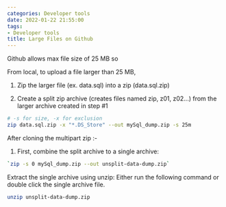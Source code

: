 ```yaml
---
categories: Developer tools
date: 2022-01-22 21:55:00
tags:
- Developer tools
title: Large Files on Github
---
```


Github allows max file size of 25 MB so

From local, to upload a file larger than 25 MB,

1. Zip the larger file (ex. data.sql) into a zip (data.sql.zip)

2. Create a split zip archive (creates files named zip, z01, z02...) from the
   larger archive created in step #1

```sh
# -s for size, -x for exclusion
zip data.sql.zip -x "*.DS_Store" --out mySql_dump.zip -s 25m
```

After cloning the multipart zip :-

1. First, combine the split archive to a single archive:

```sh
`zip -s 0 mySql_dump.zip --out unsplit-data-dump.zip`
```

Extract the single archive using unzip: Either run the following command or
double click the single archive file.

```sh
unzip unsplit-data-dump.zip
```